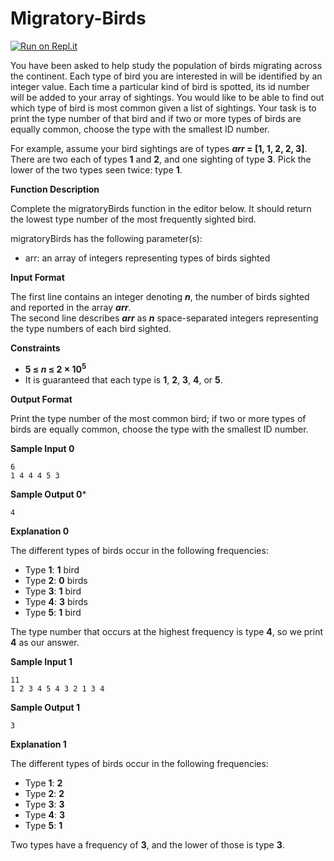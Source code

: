 # Migratory-Birds

[![Run on Repl.it](https://repl.it/badge/github/hamza-mughees/Migratory-Birds)](https://repl.it/github/hamza-mughees/Migratory-Birds)

You have been asked to help study the population of birds migrating across the continent. Each type of bird you are interested in will be identified by an integer value. Each time a particular kind of bird is spotted, its id number will be added to your array of sightings. You would like to be able to find out which type of bird is most common given a list of sightings. Your task is to print the type number of that bird and if two or more types of birds are equally common, choose the type with the smallest ID number.

For example, assume your bird sightings are of types ***arr* = [1, 1, 2, 2, 3]**. There are two each of types **1** and **2**, and one sighting of type **3**. Pick the lower of the two types seen twice: type **1**.

**Function Description**

Complete the migratoryBirds function in the editor below. It should return the lowest type number of the most frequently sighted bird.

migratoryBirds has the following parameter(s):

- arr: an array of integers representing types of birds sighted

**Input Format**

The first line contains an integer denoting ***n***, the number of birds sighted and reported in the array ***arr***.  
The second line describes ***arr*** as ***n*** space-separated integers representing the type numbers of each bird sighted.

**Constraints**

- **5 ≤ *n* ≤ 2 × 10<sup>5</sup>**
- It is guaranteed that each type is **1**, **2**, **3**, **4**, or **5**.

**Output Format**

Print the type number of the most common bird; if two or more types of birds are equally common, choose the type with the smallest ID number.

**Sample Input 0**
```
6
1 4 4 4 5 3
```

**Sample Output 0***
```
4
```

**Explanation 0**

The different types of birds occur in the following frequencies:

- Type **1**: **1** bird
- Type **2**: **0** birds
- Type **3**: **1** bird
- Type **4**: **3** birds
- Type **5**: **1** bird  

The type number that occurs at the highest frequency is type **4**, so we print **4** as our answer.

**Sample Input 1**
```
11
1 2 3 4 5 4 3 2 1 3 4
```

**Sample Output 1**
```
3
```

**Explanation 1**

The different types of birds occur in the following frequencies:

- Type **1**: **2**
- Type **2**: **2**
- Type **3**: **3**
- Type **4**: **3**
- Type **5**: **1**

Two types have a frequency of **3**, and the lower of those is type **3**.
